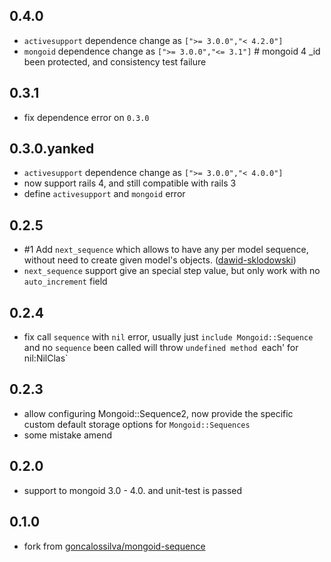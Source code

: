 ## 0.4.0

* `activesupport` dependence change as `[">= 3.0.0","< 4.2.0"]`
* `mongoid` dependence change as `[">= 3.0.0","<= 3.1"]` # mongoid 4 _id been protected, and consistency test failure

## 0.3.1

* fix dependence error on `0.3.0`

## 0.3.0.yanked

* `activesupport` dependence change as `[">= 3.0.0","< 4.0.0"]`
* now support rails 4, and still compatible with rails 3
* define `activesupport` and `mongoid` error

## 0.2.5

* #1 Add `next_sequence` which allows to have any per model sequence, without need to create given model's objects. ([dawid-sklodowski](https://github.com/dawid-sklodowski))
* `next_sequence` support give an special step value, but only work with no `auto_increment` field

## 0.2.4

* fix call `sequence` with `nil` error, usually just `include Mongoid::Sequence` and no `sequence` been called will throw `undefined method `each' for nil:NilClas`

## 0.2.3

* allow configuring Mongoid::Sequence2, now provide the specific custom default storage options for `Mongoid::Sequences`
* some mistake amend

## 0.2.0

* support to mongoid 3.0 - 4.0. and unit-test is passed

## 0.1.0

* fork from [goncalossilva/mongoid-sequence](https://github.com/goncalossilva/mongoid-sequence)

